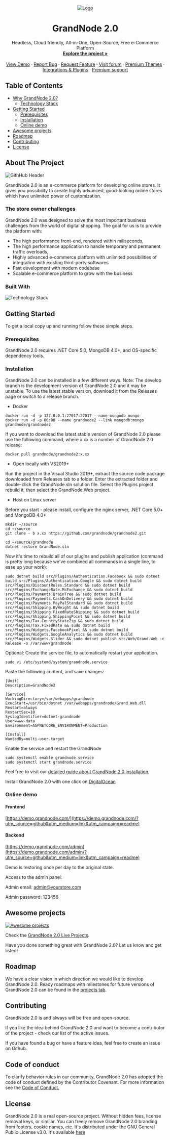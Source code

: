 <p align="center">
  <a href="https://grandnode.com/">
    <img src="https://grandnode.com/content/images/uploaded/Blog/githubnew1.jpg" alt="Logo">
  </a>

  <h1 align="center">GrandNode 2.0</h1>

  <p align="center">
    Headless, Cloud friendly, All-in-One, Open-Source, Free e-Commerce Platform 
    <br />
    <a href="https://grandnode.com/?utm_source=github&utm_medium=link&utm_campaign=readme"><strong>Explore the project »</strong></a>
    <br />
    <br />
    <a href="https://demo.grandnode.com/?utm_source=github&utm_medium=link&utm_campaign=readme">View Demo</a>
    ·
    <a href="https://github.com/grandnode/grandnode2/issues">Report Bug</a>
    ·
    <a href="https://github.com/grandnode/grandnode2/issues">Request Feature</a>
    ·
    <a href="https://grandnode.com/boards/?utm_source=github&utm_medium=link&utm_campaign=readme">Visit forum</a>
    ·
    <a href="https://grandnode.com/grandnode-themes/?utm_source=github&utm_medium=link&utm_campaign=readme">Premium Themes</a>
    ·
    <a href="https://grandnode.com/extensions/?utm_source=github&utm_medium=link&utm_campaign=readme">Integrations & Plugins</a>
    ·
    <a href="https://grandnode.com/premium-support-packages/?utm_source=github&utm_medium=link&utm_campaign=readme">Premium support</a>
  </p>
</p>



<!-- TABLE OF CONTENTS -->
## Table of Contents

* [Why GrandNode 2.0?](#about-the-project)
  * [Technology Stack](#built-with)
* [Getting Started](#getting-started)
  * [Prerequisites](#prerequisites)
  * [Installation](#installation)
  * [Online demo](#online-demo)
* [Awesome projects](#Awesome-projects)
* [Roadmap](#roadmap)
* [Contributing](#contributing)
* [License](#license)



## About The Project

![GithHub Header](https://grandnode.com/content/images/uploaded/Blog/gitbanner.jpg)

GrandNode 2.0 is an e-commerce platform for developing online stores. It gives you possibility to create highly advanced, good-looking online stores which have unlimited power of customization. 

### The store owner challenges

GrandNode 2.0 was designed to solve the most important business challenges from the world of digital shopping. The goal for us is to provide the platform with:
* The high performance front-end, rendered within miliseconds,
* The high performance application to handle temporary and permanent traffic overloads,
* Highly advanced e-commerce platform with unlimited possibilities of integration with existing third-party softwares
* Fast development with modern codebase
* Scalable e-commerce platform to grow with the business


### Built With

![Technology Stack](https://grandnode.com/content/images/uploaded/Blog/technologystack1.JPG)


<!-- GETTING STARTED -->
## Getting Started

To get a local copy up and running follow these simple steps.

### Prerequisites

GrandNode 2.0 requires .NET Core 5.0, MongoDB 4.0+, and OS-specific dependency tools. 

### Installation

GrandNode 2.0 can be installed in a few different ways. Note: The develop branch is the development version of GrandNode 2.0 and it may be unstable. To use the
latest stable version, download it from the Releases page or switch to a release branch. 

* Docker 
```
docker run -d -p 127.0.0.1:27017:27017 --name mongodb mongo 
docker run -d -p 80:80 --name grandnode2 --link mongodb:mongo grandnode/grandnode2
``` 
If you want to download the latest stable version of GrandNode 2.0 please use the following command, where x.xx is a number of GrandNode 2.0 release: 
```
docker pull grandnode/grandnode2:x.xx 
```

* Open locally with VS2019+

Run the project in the Visual Studio 2019+, extract the source code package downloaded from Releases tab to a folder. Enter the extracted folder and double-click the GrandNode.sln solution file. Select the Plugins project, rebuild it, then select the GrandNode.Web project.

* Host on Linux server 

Before you start - please install, configure the nginx server, .NET Core 5.0+ and MongoDB 4.0+
```
mkdir ~/source
cd ~/source
git clone - b x.xx https://github.com/grandnode/grandnode2.git
```
```
cd ~/source/grandnode
dotnet restore GrandNode.sln
```
Now it's time to rebuild all of our plugins and publish application (command is pretty long because we've combined all commands in a single line, to ease up your work):
```
sudo dotnet build src/Plugins/Authentication.Facebook && sudo dotnet build src/Plugins/Authentication.Google && sudo dotnet build src/Plugins/DiscountRules.Standard && sudo dotnet build src/Plugins/ExchangeRate.McExchange && sudo dotnet build src/Plugins/Payments.BrainTree && sudo dotnet build src/Plugins/Payments.CashOnDelivery && sudo dotnet build src/Plugins/Payments.PayPalStandard && sudo dotnet build src/Plugins/Shipping.ByWeight && sudo dotnet build src/Plugins/Shipping.FixedRateShipping && sudo dotnet build src/Plugins/Shipping.ShippingPoint && sudo dotnet build src/Plugins/Tax.CountryStateZip && sudo dotnet build src/Plugins/Tax.FixedRate && sudo dotnet build src/Plugins/Widgets.FacebookPixel && sudo dotnet build src/Plugins/Widgets.GoogleAnalytics && sudo dotnet build src/Plugins/Widgets.Slider && sudo dotnet publish src/Web/Grand.Web -c Release -o /var/www/grandnode
```
Optional: Create the service file, to automatically restart your application.
```
sudo vi /etc/systemd/system/grandnode.service
```
Paste the following content, and save changes:
```
[Unit]
Description=GrandNode2

[Service]
WorkingDirectory=/var/webapps/grandnode
ExecStart=/usr/bin/dotnet /var/webapps/grandnode/Grand.Web.dll
Restart=always
RestartSec=10
SyslogIdentifier=dotnet-grandnode
User=www-data
Environment=ASPNETCORE_ENVIRONMENT=Production

[Install]
WantedBy=multi-user.target
```
Enable the service and restart the GrandNode
```
sudo systemctl enable grandnode.service
sudo systemctl start grandnode.service
``` 
Feel free to visit our [detailed guide about GrandNode 2.0 installation.](https://grandnode.com/how-to-install-grandnode-on-linux-ubuntu-1604/?utm_source=github&utm_medium=link&utm_campaign=readme)

Install GrandNode 2.0 with one click on [DigitalOcean](https://marketplace.digitalocean.com/apps/grandnode?refcode=8eafb78fb6ae)


### Online demo 
#### Frontend #### 
[https://demo.grandnode.com/](https://demo.grandnode.com/?utm_source=github&utm_medium=link&utm_campaign=readme)

#### Backend #### 
[https://demo.grandnode.com/admin](https://demo.grandnode.com/admin/?utm_source=github&utm_medium=link&utm_campaign=readme) 


Demo is restoring once per day to the original state. 

Access to the admin panel:

Admin email: admin@yourstore.com 

Admin password: 123456


## Awesome projects

[![Awesome projects](https://grandnode.com/content/images/uploaded/Blog/awesomeprojectsgit1.JPG)](https://grandnode.com/showcase/?utm_source=github&utm_medium=link&utm_campaign=readme)

Check the [GrandNode 2.0 Live Projects](https://grandnode.com/showcase/?utm_source=github&utm_medium=link&utm_campaign=readme).

Have you done something great with GrandNode 2.0? Let us know and get listed!


## Roadmap

We have a clear vision in which direction we would like to develop GrandNode 2.0. Ready roadmaps with milestones for future versions of GrandNode 2.0 can be found in the [projects tab](https://github.com/grandnode/grandnode2/projects).


## Contributing

GrandNode 2.0 is and always will be free and open-source.

If you like the idea behind GrandNode 2.0 and want to become a contributor of the project - check our list of the active issues.

If you have found a bug or have a feature idea, feel free to create an issue on Github.


## Code of conduct

To clarify behavior rules in our community, GrandNode 2.0 has adopted the code of conduct defined by the Contributor Covenant. For more information see the [Code of Conduct.](https://www.contributor-covenant.org/version/2/0/code_of_conduct/)

## License

GrandNode 2.0 is a real open-source project. Without hidden fees, license removal keys, or similar. You can freely remove GrandNode 2.0 branding from footers, cookie names, etc. It's distributed under the GNU General Public License v3.0. It's available [here](https://github.com/grandnode/grandnode2/blob/master/LICENSE)
